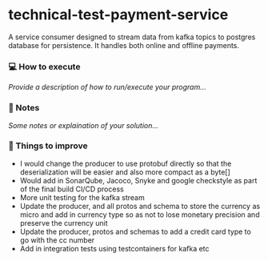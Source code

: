 # technical-test-payment-service
A service consumer designed to stream data from kafka topics to postgres database for persistence. It handles both online and offline payments. 

### :computer: How to execute

_Provide a description of how to run/execute your program..._

### :memo: Notes

_Some notes or explaination of your solution..._

### :pushpin: Things to improve
- I would change the producer to use protobuf directly so that the deserialization will be easier and also more compact as a byte[]
- Would add in SonarQube, Jacoco, Snyke and google checkstyle as part of the final build CI/CD process
- More unit testing for the kafka stream
- Update the producer, and all protos and schema to store the currency as micro and add in currency type so as not to lose monetary precision and preserve the currency unit
- Update the producer, protos and schemas to add a credit card type to go with the cc number
- Add in integration tests using testcontainers for kafka etc